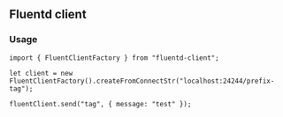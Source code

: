 ## Fluentd client

### Usage

```TS
import { FluentClientFactory } from "fluentd-client";

let client = new FluentClientFactory().createFromConnectStr("localhost:24244/prefix-tag");

fluentClient.send("tag", { message: "test" });

```